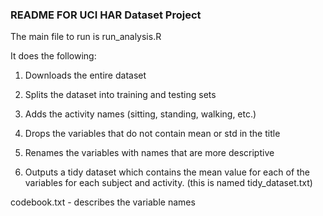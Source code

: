 ### README FOR UCI HAR Dataset Project

The main file to run is run_analysis.R

It does the following:

1) Downloads the entire dataset

2) Splits the dataset into training and testing sets

3) Adds the activity names (sitting, standing, walking, etc.)

4) Drops the variables that do not contain mean or std in the title

5) Renames the variables with names that are more descriptive

6) Outputs a tidy dataset which contains the mean value for each of the variables for each subject and activity. (this is named tidy_dataset.txt)

codebook.txt - describes the variable names

